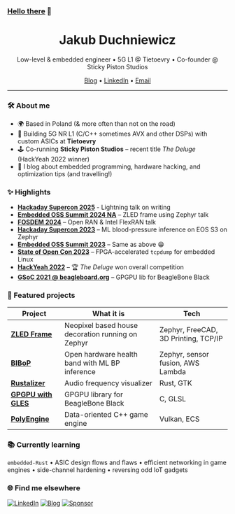 ### [Hello there](https://www.youtube.com/watch?v=rEq1Z0bjdwc) 👋

<!-- Banner -->
<h1 align="center">Jakub Duchniewicz</h1>
<p align="center">
  Low-level & embedded engineer • 5G L1 @ Tietoevry • Co-founder @ Sticky Piston Studios
</p>

<!-- Quick links -->
<p align="center">
  <a href="https://jduchniewicz.com">Blog</a> •
  <a href="https://www.linkedin.com/in/jduchniewicz">LinkedIn</a> •
  <a href="mailto:jakub@jduchniewicz.com">Email</a>
</p>

---

### 🛠️ About me
- 🌍  Based in Poland (& more often than not on the road)  
- 💼  Building 5G NR L1 (C/C++ sometimes AVX and other DSPs) with custom ASICs at **Tietoevry**  
- 🕹️  Co-running **Sticky Piston Studios** – recent title *The Deluge* (HackYeah 2022 winner)  
- 📝  I blog about embedded programming, hardware hacking, and optimization tips (and travelling!)

### ✨ Highlights
- [**Hackaday Supercon 2025**](https://github.com/JDuchniewicz/Talks/blob/master/HackadayBerlin2025/hackingFPGA.pdf) - Lightning talk on writing
- [**Embedded OSS Summit 2024 NA**](https://www.youtube.com/watch?v=qBMhLtfuny4) – ZLED frame using Zephyr talk
- [**FOSDEM 2024**](https://fosdem.org/2024/schedule/event/fosdem-2024-3128-openran-open-source-the-cool-kids-of-telecom-shaking-up-5g-lte-networks/) – Open RAN & Intel FlexRAN talk 
- [**Hackaday Supercon 2023**](https://www.youtube.com/watch?v=P-MG6wA_oUg&pp=ygURamFrdWIgZHVjaG5pZXdpY3rSBwkJxwkBhyohjO8%3D) – ML blood-pressure inference on EOS S3 on Zephyr 
- [**Embedded OSS Summit 2023**](https://www.youtube.com/watch?v=fBMeNOOghD4&feature=youtu.be) – Same as above :grin:
- [**State of Open Con 2023**](https://jduchniewicz.com/FPGA-capture.pdf) – FPGA-accelerated `tcpdump` for embedded Linux  
- [**HackYeah 2022**](https://hist0r.itch.io/the-deluge) – 🏆 *The Deluge* won overall competition  
- [**GSoC 2021 @ beagleboard.org**](https://jduchniewicz.github.io/gsoc2021-blog/) – GPGPU lib for BeagleBone Black  

### 🚀 Featured projects
| Project | What it is | Tech |
|---------|------------|------|
| [**ZLED Frame**](https://github.com/JDuchniewicz/zled-frame) | Neopixel based house decoration running on Zephyr | Zephyr, FreeCAD, 3D Printing, TCP/IP |
| [**BIBoP**](https://github.com/JDuchniewicz/BIBoP) | Open hardware health band with ML BP inference | Zephyr, sensor fusion, AWS Lambda |
| [**Rustalizer**](https://github.com/JDuchniewicz/Rustalizer) | Audio frequency visualizer | Rust, GTK |
| [**GPGPU with GLES**](https://github.com/JDuchniewicz/GPGPU-with-GLES) | GPGPU library for BeagleBone Black | C, GLSL |
| [**PolyEngine**](https://github.com/JDuchniewicz/PolyEngine) | Data-oriented C++ game engine | Vulkan, ECS |


### 📚 Currently learning
`embedded-Rust` • ASIC design flows and flaws • efficient networking in game engines • side-channel hardening • reversing odd IoT gadgets

### 🌐 Find me elsewhere
[![LinkedIn](https://img.shields.io/badge/-LinkedIn-blue?logo=linkedin)](https://www.linkedin.com/in/jduchniewicz)
[![Blog](https://img.shields.io/badge/-Blog-black?logo=bloglovin)](https://jduchniewicz.com)
[![Sponsor](https://img.shields.io/badge/-Buy&nbsp;me&nbsp;a&nbsp;coffee-FFDD00?logo=buy-me-a-coffee)](https://buymeacoffee.com/jduchniewicz)

<!-- GitHub stats (optional) -->
<!-- ![Jakub's GitHub stats](https://github-readme-stats.vercel.app/api?username=jduchniewicz&show_icons=true) -->
